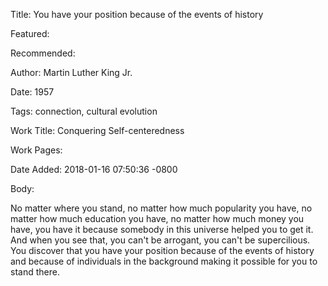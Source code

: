 Title: You have your position because of the events of history

Featured: 

Recommended: 

Author: Martin Luther King Jr.

Date: 1957

Tags: connection, cultural evolution

Work Title: Conquering Self-centeredness

Work Pages:  

Date Added: 2018-01-16 07:50:36 -0800

Body:

No matter where you stand, no matter how much popularity you have, no matter how much education you have, no matter how much money you have, you have it because somebody in this universe helped you to get it. And when you see that, you can't be arrogant, you can't be supercilious. You discover that you have your position because of the events of history and because of individuals in the background making it possible for you to stand there.


